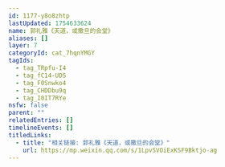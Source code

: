 ```yaml
---
id: 1177-y8o8zhtp
lastUpdated: 1754633624
name: 郭礼雅《天道，或撒旦的会堂》
aliases: []
layer: 7
categoryId: cat_7hqnYMGY
tagIds:
  - tag_TRpfu-I4
  - tag_fC14-UDS
  - tag_F0Snwko4
  - tag_CHDDbu9q
  - tag_I0IT7RYe
nsfw: false
parent: ""
relatedEntries: []
timelineEvents: []
titledLinks:
  - title: "相关链接: 郭礼雅《天道，或撒旦的会堂》"
    url: https://mp.weixin.qq.com/s/1LpvSVOiExKSF9Bktjo-ag
---
```


